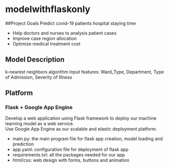 # modelwithflaskonly
##Project Goals
Predict covid-19 patients hospital staying time
* Help doctors and nurses to analysis patient cases
* Improve case region allocation
* Optimize medical treatment cost

## Model Description
k-nearest neighbors algorithm
Input features: Ward_Type, Department, 
                Type of Admission, Severity of Illness

## Platform
### Flask + Google App Engine
Develop a web application using Flask framework to deploy our machine learning model as a web service.</br>
Use Google App Engine as our scalable and elastic deployment platform.

* main.py: the main program file for flask app creation, model loading and prediction
* app.yaml: configuration file for deployment of flask app
* requirements.txt: all the packages needed for our app
* html/css: web design with forms, buttons and animation


